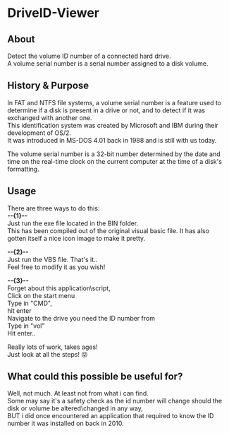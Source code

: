 # DriveID-Viewer
## About
Detect the volume ID number of a connected hard drive.  
A volume serial number is a serial number assigned to a disk volume.   

## History & Purpose
In FAT and NTFS file systems, a volume serial number is a feature used to determine if a disk is present in a drive or not, and to detect if it was exchanged with another one.  
This identification system was created by Microsoft and IBM during their development of OS/2.  
It was introduced in MS-DOS 4.01 back in 1988 and is still with us today.

The volume serial number is a 32-bit number determined by the date and time on the real-time clock on the current computer at the time of a disk's formatting.

## Usage
There are three ways to do this:  
**--{1}--**  
Just run the exe file located in the BIN folder.  
This has been compiled out of the original visual basic file.
It has also gotten itself a nice icon image to make it pretty.
   
**--{2}--**  
Just run the VBS file.
That's it..  
Feel free to modify it as you wish!

**--{3}--**  
Forget about this application\script,  
Click on the start menu  
Type in "CMD",  
hit enter  
Navigate to the drive you need the ID number from  
Type in "vol"  
Hit enter..
   
Really lots of work, takes ages!  
Just look at all the steps! :stuck_out_tongue_winking_eye:
   
## What could this possible be useful for?
Well, not much. At least not from what i can find.  
Some may say it's a safety check as the id number will change should the disk or volume be altered\changed in any way,    
BUT i did once encountered an application that required to know the ID number it was installed on back in 2010.
